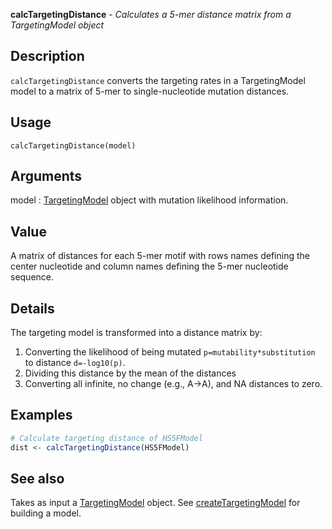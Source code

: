 





**calcTargetingDistance** - *Calculates a 5-mer distance matrix from a TargetingModel object*

Description
--------------------

`calcTargetingDistance` converts the targeting rates in a TargetingModel model 
to a matrix of 5-mer to single-nucleotide mutation distances.

Usage
--------------------

```
calcTargetingDistance(model)
```

Arguments
-------------------

model
:   [TargetingModel](TargetingModel-class.md) object with mutation likelihood information.



Value
-------------------

A matrix of distances for each 5-mer motif with rows names defining 
the center nucleotide and column names defining the 5-mer nucleotide 
sequence.

Details
-------------------

The targeting model is transformed into a distance matrix by:

1. Converting the likelihood of being mutated <code class = 'eq'>p=mutability*substitution</code> to 
distance <code class = 'eq'>d=-log10(p)</code>.
1. Dividing this distance by the mean of the distances
1. Converting all infinite, no change (e.g., A->A), and NA distances to 
zero.




Examples
-------------------

```R
# Calculate targeting distance of HS5FModel
dist <- calcTargetingDistance(HS5FModel)
```



See also
-------------------

Takes as input a [TargetingModel](TargetingModel-class.md) object. See [createTargetingModel](createTargetingModel.md)
for building a model.



